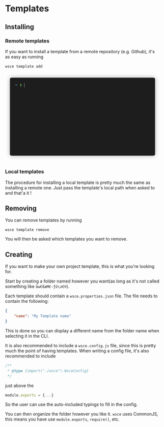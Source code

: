 # Templates

## Installing 

### Remote templates

If you want to install a template from a remote repository (e.g. Github), it's as easy as running
```
wsce template add
```

![Wsce Template Add](media/wsce-template-add.gif)

### Local templates

The procedure for installing a local template is pretty much the same as installing a remote one. Just pass the template's local path when asked to and that'a it !

## Removing
You can remove templates by running 
```
wsce template remove
```
You will then be asked which templates you want to remove.
## Creating

If you want to make your own project template, this is what you're looking for.

Start by creating a folder named however you want(as long as it's not called something like `åw€ßøM€-ƒö\∂€®`).

Each template should contain a `wsce.properties.json` file. 
The file needs to contain the following:

```json
{
    "name": "My Template name"
}
```

This is done so you can display a different name from the folder name when selecting it in the CLI.

It is also recommended to include a `wsce.config.js` file, since this is pretty much the point of having templates. When writing a config file, it's also recommended to include
```js
/**
 * @type {import("./wsce").WsceConfig}
 */
```
just above the 
```js
module.exports = {...}
```
So the user can use the auto-included typings to fill in the config.

You can then organize the folder however you like it. `wsce` uses CommonJS, this means you have use `module.exports`,  `require()`, etc.

